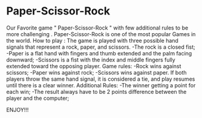 # Paper-Scissor-Rock
Our Favorite game " Paper-Scissor-Rock "  with few additional rules to be more challenging .
Paper-Scissor-Rock is one of the most popular Games in the world. 
How to play :
 The game is played with three possible hand signals that represent a rock, paper, and scissors. 
-The rock is a closed fist; 
-Paper is a flat hand with fingers and thumb extended and the palm facing downward; 
-Scissors is a fist with the index and middle fingers fully extended toward the opposing player. 
Game rules:
-Rock wins against scissors;
-Paper wins against rock;
-Scissors wins against paper.
 If both players throw the same hand signal, it is considered a tie, and play resumes until there is a clear winner.
Additional Rules: 
-The winner getting a point for each win; 
-The result always have to be 2 points difference between the player and the computer;

ENJOY!!!
